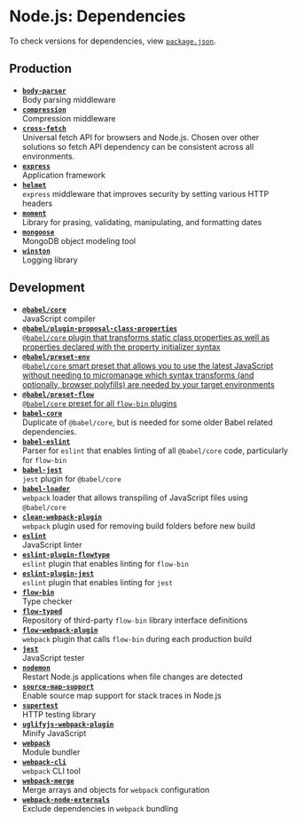 # Node.js: Dependencies
To check versions for dependencies, view [`package.json`](../../../../package.json).

## Production
* [**`body-parser`**](https://npmjs.com/package/body-parser)  
Body parsing middleware
* [**`compression`**](https://npmjs.com/package/compression)  
Compression middleware
* [**`cross-fetch`**](https://npmjs.com/package/cross-fetch)  
Universal fetch API for browsers and Node.js. Chosen over other solutions so fetch API dependency can be consistent across all environments.
* [**`express`**](https://npmjs.com/package/express)  
Application framework
* [**`helmet`**](https://npmjs.com/package/helmet)  
`express` middleware that improves security by setting various HTTP headers
* [**`moment`**](https://npmjs.com/package/moment)  
Library for prasing, validating, manipulating, and formatting dates
* [**`mongoose`**](https://npmjs.com/package/mongoose)  
MongoDB object modeling tool
* [**`winston`**](https://npmjs.com/package/winston)  
Logging library

## Development
* [**`@babel/core`**](https://npmjs.com/package/@babel/core)  
JavaScript compiler
* [**`@babel/plugin-proposal-class-properties`**](https://npmjs.com/package/@babel/plugin-proposal-class-properties)  
[`@babel/core` plugin that transforms static class properties as well as properties declared with the property initializer syntax](https://babeljs.io/docs/en/next/babel-plugin-proposal-class-properties.html)
* [**`@babel/preset-env`**](https://npmjs.com/package/@babel/preset-env)  
[`@babel/core` smart preset that allows you to use the latest JavaScript without needing to micromanage which syntax transforms (and optionally, browser polyfills) are needed by your target environments](https://babeljs.io/docs/en/next/babel-preset-env.html)
* [**`@babel/preset-flow`**](https://npmjs.com/package/@babel/preset-flow)  
[`@babel/core` preset for all `flow-bin` plugins](https://babeljs.io/docs/en/next/babel-preset-flow.html)
* [**`babel-core`**](https://npmjs.com/package/babel-core)  
Duplicate of `@babel/core`, but is needed for some older Babel related dependencies.
* [**`babel-eslint`**](https://npmjs.com/package/babel-eslint)  
Parser for `eslint` that enables linting of all `@babel/core` code, particularly for `flow-bin`
* [**`babel-jest`**](https://npmjs.com/package/babel-jest)  
`jest` plugin for `@babel/core`
* [**`babel-loader`**](https://npmjs.com/package/babel-loader)  
`webpack` loader that allows transpiling of JavaScript files using `@babel/core`
* [**`clean-webpack-plugin`**](https://npmjs.com/package/clean-webpack-plugin)  
`webpack` plugin used for removing build folders before new build
* [**`eslint`**](https://npmjs.com/package/eslint)  
JavaScript linter
* [**`eslint-plugin-flowtype`**](https://npmjs.com/package/eslint-plugin-flowtype)  
`eslint` plugin that enables linting for `flow-bin`
* [**`eslint-plugin-jest`**](https://npmjs.com/package/eslint-plugin-jest)  
`eslint` plugin that enables linting for `jest`
* [**`flow-bin`**](https://npmjs.com/package/flow-bin)  
Type checker
* [**`flow-typed`**](https://npmjs.com/package/flow-typed)  
Repository of third-party `flow-bin` library interface definitions
* [**`flow-webpack-plugin`**](https://npmjs.com/package/flow-webpack-plugin)  
`webpack` plugin that calls `flow-bin` during each production build
* [**`jest`**](https://npmjs.com/package/jest)  
JavaScript tester
* [**`nodemon`**](https://npmjs.com/package/nodemon)  
Restart Node.js applications when file changes are detected
* [**`source-map-support`**](https://npmjs.com/package/source-map-support)  
Enable source map support for stack traces in Node.js
* [**`supertest`**](https://npmjs.com/package/supertest)  
HTTP testing library
* [**`uglifyjs-webpack-plugin`**](https://npmjs.com/package/uglifyjs-webpack-plugin)  
Minify JavaScript
* [**`webpack`**](https://npmjs.com/package/webpack)  
Module bundler
* [**`webpack-cli`**](https://npmjs.com/package/webpack-cli)  
`webpack` CLI tool
* [**`webpack-merge`**](https://npmjs.com/package/webpack-merge)  
Merge arrays and objects for `webpack` configuration
* [**`webpack-node-externals`**](https://npmjs.com/package/webpack-node-externals)  
Exclude dependencies in `webpack` bundling